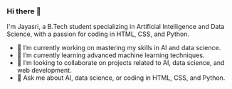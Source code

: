 ### Hi there 👋


I'm Jayasri, a B.Tech student specializing in Artificial Intelligence and Data Science, with a passion for coding in HTML, CSS, and Python. 

- 🔭 I’m currently working on mastering my skills in AI and data science.
- 🌱 I’m currently learning advanced machine learning techniques.
- 👯 I’m looking to collaborate on projects related to AI, data science, and web development.
- 💬 Ask me about  AI, data science, or coding in HTML, CSS, and Python.
  
